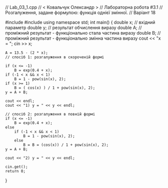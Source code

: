 // Lab_03_1.cpp
// < Ковальчук Олександр >
// Лабораторна робота #3.1
// Розгалуження, задане формулою: функція однієї змінної.
// Варіант 18

#include <iostream>
#include <cmath>
using namespace std;
int main()
{
	double x; // вхідний параметр
	double y; // результат обчислення виразу
	double A; // проміжний результат - функціонально стала частина виразу
	double B; // проміжний результат - функціонально змінна частина виразу
	cout << "x = "; cin >> x;

	A = 13.5 - (2 * x);
	// спосіб 1: розгалуження в скороченій формі

	if (x <= -1)
		B = exp(0.4 + x);
	if (-1 < x && x < 1)
		B = 1 - pow(sin(x), 2);
	if (x >= 1)
		B = ( cos(x) ) / 1 + pow(sin(x), 2);
	y = A + B;

	cout << endl;
	cout << "1) y = " << y << endl;

	// спосіб 2: розгалуження в повній формі
	if (x <= -1)
		B = exp(0.4 + x);
	else
		if (-1 < x && x < 1)
			B = 1 - pow(sin(x), 2);
		else
			B = B = (cos(x)) / 1 + pow(sin(x), 2);
	y = A + B;

	cout << "2) y = " << y << endl;

	cin.get();
	return 0;
}
